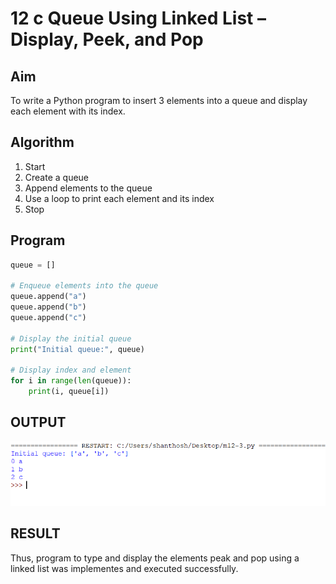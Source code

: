 # 12 c Queue Using Linked List – Display, Peek, and Pop

## Aim

To write a Python program to insert 3 elements into a queue and display each element with its index.

## Algorithm

1. Start  
2. Create a queue  
3. Append elements to the queue  
4. Use a loop to print each element and its index  
5. Stop

## Program

```python
queue = []

# Enqueue elements into the queue
queue.append("a")
queue.append("b")
queue.append("c")

# Display the initial queue
print("Initial queue:", queue)

# Display index and element
for i in range(len(queue)):
    print(i, queue[i])
```

## OUTPUT

![IMAGE](https://github.com/23013357/19CS301-Module12/blob/main/m12-3.png?raw=true)

## RESULT
Thus, program to type and display the elements peak and pop using a linked list was implementes and executed successfully.

